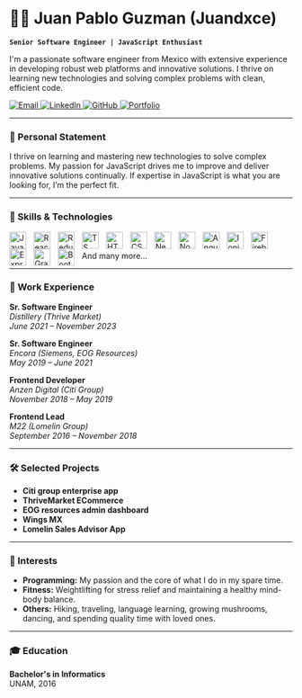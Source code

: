 # 👨‍💻 Juan Pablo Guzman (Juandxce)

**`Senior Software Engineer | JavaScript Enthusiast`**

I'm a passionate software engineer from Mexico with extensive experience in developing robust web platforms and innovative solutions. I thrive on learning new technologies and solving complex problems with clean, efficient code.

<p align="left">
  <a href="mailto:juandxce@gmail.com">
    <img alt="Email" src="https://img.shields.io/badge/Email-juandxce@gmail.com-D14836?style=for-the-badge&logo=gmail&logoColor=white" />
  </a>
  <a href="https://linkedin.com/in/juandxce">
    <img alt="LinkedIn" src="https://img.shields.io/badge/LinkedIn-juandxce-blue?style=for-the-badge&logo=linkedin" />
  </a>
  <a href="https://github.com/juandxce">
    <img alt="GitHub" src="https://img.shields.io/badge/GitHub-juandxce-181717?style=for-the-badge&logo=github&logoColor=white" />
  </a>
  <a href="https://juandxceportfolio.web.app/">
    <img alt="Portfolio" src="https://img.shields.io/badge/Visit-Portfolio-f7df1e?style=for-the-badge&logo=nebula&logoColor=white" />
  </a>
</p>

---

### 💬 Personal Statement

I thrive on learning and mastering new technologies to solve complex problems. My passion for JavaScript drives me to improve and deliver innovative solutions continually. If expertise in JavaScript is what you are looking for, I’m the perfect fit.

---

### 🧰 Skills & Technologies

<img align="left" alt="JavaScript" width="30px" style="padding-right:10px;" src="https://cdn.jsdelivr.net/gh/devicons/devicon/icons/javascript/javascript-plain.svg"/>
<img align="left" alt="React" width="30px" style="padding-right:10px;" src="https://cdn.jsdelivr.net/gh/devicons/devicon/icons/react/react-original.svg"/>
<img align="left" alt="Redux" width="30px" style="padding-right:10px;" src="https://cdn.jsdelivr.net/gh/devicons/devicon/icons/redux/redux-original.svg"/>
<img align="left" alt="TS" width="30px" style="padding-right:10px;" src="https://cdn.jsdelivr.net/gh/devicons/devicon@latest/icons/typescript/typescript-plain.svg"/>
<img align="left" alt="HTML5" width="30px" style="padding-right:10px;" src="https://cdn.jsdelivr.net/gh/devicons/devicon/icons/html5/html5-plain.svg"/>
<img align="left" alt="CSS3/SASS" width="30px" style="padding-right:10px;" src="https://cdn.jsdelivr.net/gh/devicons/devicon/icons/css3/css3-plain.svg"/>
<img align="left" alt="Next.js" width="30px" style="padding-right:10px;" src="https://cdn.jsdelivr.net/gh/devicons/devicon/icons/nextjs/nextjs-original.svg"/>
<img align="left" alt="Node.js" width="30px" style="padding-right:10px;" src="https://cdn.jsdelivr.net/gh/devicons/devicon/icons/nodejs/nodejs-original.svg"/>
<img align="left" alt="Angular" width="30px" style="padding-right:10px;" src="https://cdn.jsdelivr.net/gh/devicons/devicon/icons/angularjs/angularjs-plain.svg"/>
<img align="left" alt="Ionic" width="30px" style="padding-right:10px;" src="https://cdn.jsdelivr.net/gh/devicons/devicon/icons/ionic/ionic-original.svg"/>
<img align="left" alt="Firebase" width="30px" style="padding-right:10px;" src="https://cdn.jsdelivr.net/gh/devicons/devicon/icons/firebase/firebase-plain.svg"/>
<img align="left" alt="Express" width="30px" style="padding-right:10px;" src="https://cdn.jsdelivr.net/gh/devicons/devicon/icons/express/express-original.svg"/>
<img align="left" alt="GraphQL" width="30px" style="padding-right:10px;" src="https://cdn.jsdelivr.net/gh/devicons/devicon/icons/graphql/graphql-plain.svg"/>
<img align="left" alt="Bootstrap" width="30px" style="padding-right:10px;" src="https://cdn.jsdelivr.net/gh/devicons/devicon@latest/icons/bootstrap/bootstrap-original.svg"/>
<br /><br />
And many more...
<br />

---

### 💼 Work Experience

**Sr. Software Engineer**  
*Distillery (Thrive Market)*  
*June 2021 – November 2023*  

**Sr. Software Engineer**  
*Encora (Siemens, EOG Resources)*  
*May 2019 – June 2021*

**Frontend Developer**  
*Anzen Digital (Citi Group)*  
*November 2018 – May 2019*  

**Frontend Lead**  
*M22 (Lomelin Group)*  
*September 2016 – November 2018*

---

### 🛠️ Selected Projects

- **Citi group enterprise app**
- **ThriveMarket ECommerce**
- **EOG resources admin dashboard**
- **Wings MX**
- **Lomelin Sales Advisor App**

---

### 🎯 Interests

- **Programming:** My passion and the core of what I do in my spare time.
- **Fitness:** Weightlifting for stress relief and maintaining a healthy mind-body balance.
- **Others:** Hiking, traveling, language learning, growing mushrooms, dancing, and spending quality time with loved ones.

---

### 🎓 Education

**Bachelor's in Informatics**  
UNAM, 2016
